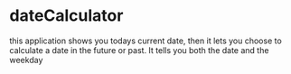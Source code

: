 # dateCalculator
this application shows you todays current date, then it lets you choose to calculate a date in the future or past. It tells you both the date and the weekday
